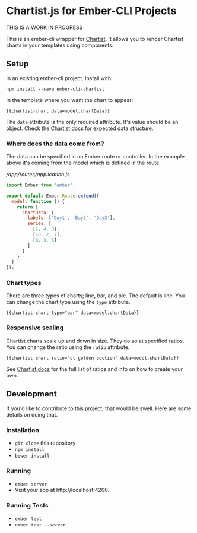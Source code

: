 # Chartist.js for Ember-CLI Projects

THIS IS A WORK IN PROGRESS

This is an ember-cli wrapper for [Chartist](https://github.com/gionkunz/chartist-js).
It allows you to render Chartist charts in your templates using components.

## Setup

In an existing ember-cli project. Install with:

```
npm install --save ember-cli-chartist
```

In the template where you want the chart to appear:

```
{{chartist-chart data=model.chartData}}
```

The `data` attribute is the only required attribute. It's value should be an object. Check the [Chartist docs](http://gionkunz.github.io/chartist-js/getting-started.html#as-simple-as-it-can-get) for expected data structure.

### Where does the data come from?

The data can be specified in an Ember route or controller. In the example above it's coming from the model which is defined in the route.

*/app/routes/application.js*
```javascript
import Ember from 'ember';

export default Ember.Route.extend({
  model: function () {
    return {
      chartData: {
        labels: ['Day1', 'Day2', 'Day3'],
        series: [
          [5, 4, 8],
          [10, 2, 7],
          [8, 3, 6]
        ]
      }
    }
  }
});
```

### Chart types

There are three types of charts; line, bar, and pie. The default is line. You can change the chart type using the `type` attribute.

```
{{chartist-chart type="bar" data=model.chartData}}
```

### Responsive scaling

Chartist charts scale up and down in size. They do so at specified ratios. You can change the ratio using the `ratio` attribute.

```
{{chartist-chart ratio="ct-golden-section" data=model.chartData}}
```

See [Chartist docs](http://gionkunz.github.io/chartist-js/getting-started.html#creating-a-chart-using-aspect-ratios) for the full list of ratios and info on how to create your own.


## Development

If you'd like to contribute to this project, that would be swell. Here are some details on doing that.

### Installation

* `git clone` this repository
* `npm install`
* `bower install`

### Running

* `ember server`
* Visit your app at http://localhost:4200.

### Running Tests

* `ember test`
* `ember test --server`
